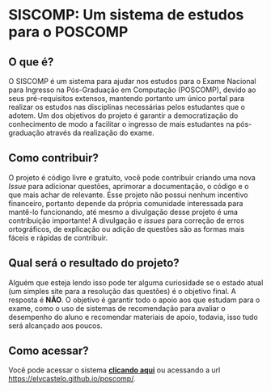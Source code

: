 # SISCOMP: Um sistema de estudos para o POSCOMP

## O que é?

O SISCOMP é um sistema para ajudar nos estudos para o Exame Nacional para Ingresso na Pós-Graduação em Computação (POSCOMP), devido ao seus pré-requisitos extensos, mantendo 
portanto um único portal para realizar os estudos nas disciplinas necessárias pelos estudantes que o adotem. Um dos objetivos do projeto é garantir a democratização do conhecimento
de modo a facilitar o ingresso de mais estudantes na pós-graduação através da realização do exame.

## Como contribuir?

O projeto é código livre e gratuito, você pode contribuir criando uma nova *Issue* para adicionar questões, aprimorar a documentação, o código e o que mais achar de relevante. Esse 
projeto não possui nenhum incentivo financeiro, portanto depende da própria comunidade interessada para mantê-lo funcionando, até mesmo a divulgação desse projeto é uma contribuição 
importante! A divulgação e *issues* para correção de erros ortográficos, de explicação ou adição de questões são as formas mais fáceis e rápidas de contribuir.

## Qual será o resultado do projeto?

Alguém que esteja lendo isso pode ter alguma curiosidade se o estado atual (um simples site para a resolução das questões) é o objetivo final. A resposta é **NÃO**. O objetivo é 
garantir todo o apoio aos que estudam para o exame, como o uso de sistemas de recomendação para avaliar o desempenho do aluno e recomendar materiais de apoio, todavia, isso 
tudo será alcançado aos poucos.

## Como acessar?

Você pode acessar o sistema **[clicando aqui](http://localhost:3000/poscomp)** ou acessando a url https://elvcastelo.github.io/poscomp/.
